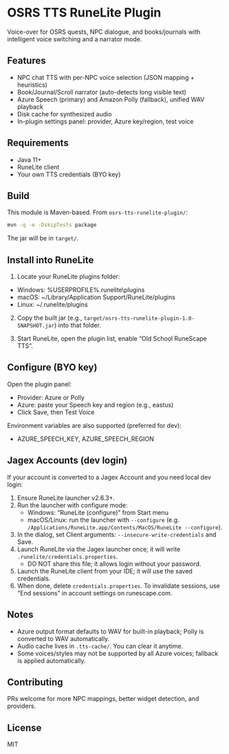 # OSRS TTS RuneLite Plugin

Voice-over for OSRS quests, NPC dialogue, and books/journals with intelligent voice switching and a narrator mode.

## Features
- NPC chat TTS with per-NPC voice selection (JSON mapping + heuristics)
- Book/Journal/Scroll narrator (auto-detects long visible text)
- Azure Speech (primary) and Amazon Polly (fallback), unified WAV playback
- Disk cache for synthesized audio
- In-plugin settings panel: provider, Azure key/region, test voice

## Requirements
- Java 11+
- RuneLite client
- Your own TTS credentials (BYO key)

## Build
This module is Maven-based. From `osrs-tts-runelite-plugin/`:

```bash
mvn -q -e -DskipTests package
```

The jar will be in `target/`.

## Install into RuneLite
1) Locate your RuneLite plugins folder:
- Windows: %USERPROFILE%\.runelite\plugins
- macOS: ~/Library/Application Support/RuneLite/plugins
- Linux: ~/.runelite/plugins

2) Copy the built jar (e.g., `target/osrs-tts-runelite-plugin-1.0-SNAPSHOT.jar`) into that folder.

3) Start RuneLite, open the plugin list, enable “Old School RuneScape TTS”.

## Configure (BYO key)
Open the plugin panel:
- Provider: Azure or Polly
- Azure: paste your Speech key and region (e.g., eastus)
- Click Save, then Test Voice

Environment variables are also supported (preferred for dev):
- AZURE_SPEECH_KEY, AZURE_SPEECH_REGION

## Jagex Accounts (dev login)
If your account is converted to a Jagex Account and you need local dev login:
1. Ensure RuneLite launcher v2.6.3+.
2. Run the launcher with configure mode:
   - Windows: “RuneLite (configure)” from Start menu
   - macOS/Linux: run the launcher with `--configure` (e.g. `/Applications/RuneLite.app/Contents/MacOS/RuneLite --configure`).
3. In the dialog, set Client arguments: `--insecure-write-credentials` and Save.
4. Launch RuneLite via the Jagex launcher once; it will write `.runelite/credentials.properties`.
   - DO NOT share this file; it allows login without your password.
5. Launch the RuneLite client from your IDE; it will use the saved credentials.
6. When done, delete `credentials.properties`. To invalidate sessions, use “End sessions” in account settings on runescape.com.

## Notes
- Azure output format defaults to WAV for built-in playback; Polly is converted to WAV automatically.
- Audio cache lives in `.tts-cache/`. You can clear it anytime.
- Some voices/styles may not be supported by all Azure voices; fallback is applied automatically.

## Contributing
PRs welcome for more NPC mappings, better widget detection, and providers.

## License
MIT